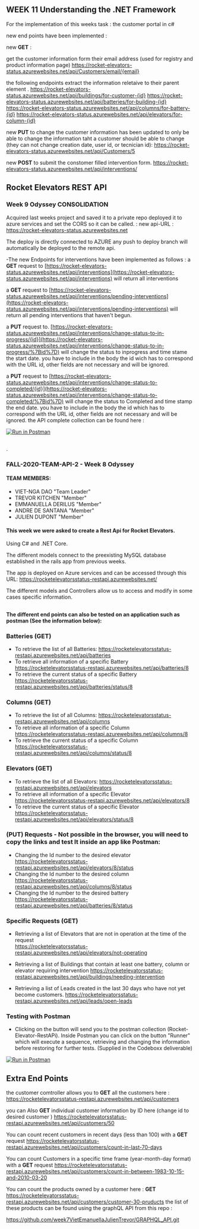 ## WEEK 11 Understanding the .NET Framework

For the implementation of this weeks task : the customer portal in c#

new end points have been implemented : 

new **GET** : 

get the customer information form their email address (used for registry and  product information page)
https://rocket-elevators-status.azurewebsites.net/api/Customers/email/{email}

the following endpoints extract the information reletaive to their parent element .
https://rocket-elevators-status.azurewebsites.net/api/buildings/for-customer-{id}
https://rocket-elevators-status.azurewebsites.net/api/batteries/for-building-{id}
https://rocket-elevators-status.azurewebsites.net/api/columns/for-battery-{id}
https://rocket-elevators-status.azurewebsites.net/api/elevators/for-column-{id}

new **PUT**
to change the customer information has been updated to only be able to change the information taht a customer should be able to change (they can not change creation date, user id, or tecnician id): 
https://rocket-elevators-status.azurewebsites.net/api/Customers/5

new **POST**
to submit the constomer filled intervention form.
https://rocket-elevators-status.azurewebsites.net/api/interventions/

## Rocket Elevators REST API

### Week 9 Odyssey CONSOLIDATION

Acquired last weeks project and saved it to a private repo deployed it to azure services and set the CORS so it can be called. : new api-URL :  https://rocket-elevators-status.azurewebsites.net

The deploy is directly connected to AZURE any push to deploy branch will automatically be deployed to the remote api.

-The new Endpoints for interventions have been implemented as follows :
a  **GET**  request to  [https://rocket-elevators-status.azurewebsites.net/api/interventions](https://rocket-elevators-status.azurewebsites.net/api/interventions)  will return all interventions

a  **GET**  request to  [https://rocket-elevators-status.azurewebsites.net/api/interventions/pending-interventions](https://rocket-elevators-status.azurewebsites.net/api/interventions/pending-interventions)  will return all pending interventions that haven't begun.

a  **PUT**  request to.  [https://rocket-elevators-status.azurewebsites.net/api/interventions/change-status-to-in-progress/{id}](https://rocket-elevators-status.azurewebsites.net/api/interventions/change-status-to-in-progress/%7Bid%7D)  will change the status to inprogress and time stame the start date. you have to include in the body the id wich has to correspond with the URL id, other fields are not necessary and will be ignored.

a  **PUT**  request to  [https://rocket-elevators-status.azurewebsites.net/api/interventions/change-status-to-completed/{id}](https://rocket-elevators-status.azurewebsites.net/api/interventions/change-status-to-completed/%7Bid%7D)  will change the status to Completed and time stamp the end date. you have to include in the body the id which has to correspond with the URL id, other fields are not necessary and will be ignored. the API complete collection can be found here :

[![Run in Postman](https://camo.githubusercontent.com/16a903fe0c8e857e22585b47d674a11dc7fd16a2d4ef6a2d0e932e70a62cb0d6/68747470733a2f2f72756e2e7073746d6e2e696f2f627574746f6e2e737667)](https://app.getpostman.com/run-collection/47f22848ca3c199cba2f)


## 
##

.

### FALL-2020-TEAM-API-2 - Week 8 Odyssey 

#### TEAM MEMBERS:
- VIET-NGA DAO "Team Leader"
- TREVOR KITCHEN "Member"
- EMMANUELLA DERILUS "Member"
- ANDRE DE SANTANA "Member"
- JULIEN DUPONT "Member"

#### This week we were asked to create a Rest Api for Rocket Elevators.
Using C# and .NET Core.

The different models connect to the preexisting MySQL database established in the rails app from previous weeks.

The app is deployed on Azure services and can be accessed through this URL: 
https://rocketelevatorsstatus-restapi.azurewebsites.net/

The different models and Controllers allow us to access and modify in some cases specific information.

## 

 **The different end points can also be tested on an application such as postman (See the information below):**

### Batteries **(GET)**
* To retrieve the list of all Batteries:
https://rocketelevatorsstatus-restapi.azurewebsites.net/api/batteries
* To retrieve all information of a specific Battery
https://rocketelevatorsstatus-restapi.azurewebsites.net/api/batteries/8
* To retrieve the current status of a specific Battery
https://rocketelevatorsstatus-restapi.azurewebsites.net/api/batteries/status/8

### Columns **(GET)**
* To retrieve the list of all Columns:
https://rocketelevatorsstatus-restapi.azurewebsites.net/api/columns  
* To retrieve all information of a specific Column
https://rocketelevatorsstatus-restapi.azurewebsites.net/api/columns/8
* To retrieve the current status of a specific Column
https://rocketelevatorsstatus-restapi.azurewebsites.net/api/columns/status/8

### Elevators **(GET)**
* To retrieve the list of all Elevators:
https://rocketelevatorsstatus-restapi.azurewebsites.net/api/elevators
* To retrieve all information of a specific Elevator
https://rocketelevatorsstatus-restapi.azurewebsites.net/api/elevators/8
* To retrieve the current status of a specific Elevator
https://rocketelevatorsstatus-restapi.azurewebsites.net/api/elevators/status/8

### **(PUT) Requests** - Not possible in the browser, you will need to copy the links and test It inside an app like Postman:
* Changing the Id number to the desired elevator
https://rocketelevatorsstatus-restapi.azurewebsites.net/api/elevators/8/status
* Changing the Id number to the desired column
https://rocketelevatorsstatus-restapi.azurewebsites.net/api/columns/8/status
* Changing the Id number to the desired battery
https://rocketelevatorsstatus-restapi.azurewebsites.net/api/batteries/8/status


### Specific Requests **(GET)** 
* Retrieving a list of Elevators that are not in operation at the time of the request  
https://rocketelevatorsstatus-restapi.azurewebsites.net/api/elevators/not-operating

* Retrieving a list of Buildings that contain at least one battery, column or elevator requiring intervention
https://rocketelevatorsstatus-restapi.azurewebsites.net/api/buildings/needing-intervention

* Retrieving a list of Leads created in the last 30 days who have not yet become customers.
https://rocketelevatorsstatus-restapi.azurewebsites.net/api/leads/open-leads

### Testing with Postman 
* Clicking on the button will send you to the postman collection (Rocket-Elevator-RestAPi). Inside Postman you can click on the button "Runner" which will execute a sequence, retrieving and changing the information before restoring for further tests. (Supplied in the Codeboxx deliverable)

[![Run in Postman](https://run.pstmn.io/button.svg)](https://app.getpostman.com/run-collection/47f22848ca3c199cba2f)


## Extra End Points

the customer comtroller allows you to **GET** all the customers here : 
https://rocketelevatorsstatus-restapi.azurewebsites.net/api/customers

you can Also **GET** individual customer information by ID here (change id to desired customer )
https://rocketelevatorsstatus-restapi.azurewebsites.net/api/customers/50

You can count recent customers in recent days  (less than 100) with a **GET** request
https://rocketelevatorsstatus-restapi.azurewebsites.net/api/customers/count-in-last-70-days

You can count Customers in a specific time frame (year-month-day format) with a **GET** request 
https://rocketelevatorsstatus-restapi.azurewebsites.net/api/customers/count-in-between-1983-10-15-and-2010-03-20

You can count the products owned by a customer here : 
**GET** https://rocketelevatorsstatus-restapi.azurewebsites.net/api/customers/customer-30-pruducts
the list of these products can be found using the graphQL API from this repo : 

https://github.com/week7VietEmanuellaJulienTrevor/GRAPHQL_API.git

